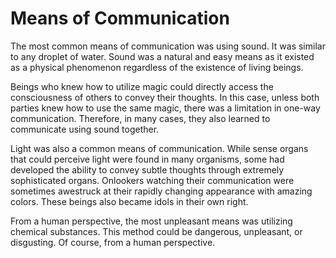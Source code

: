 # Means of Communication

The most common means of communication was using sound. It was similar to any droplet of water. Sound was a natural and easy means as it existed as a physical phenomenon regardless of the existence of living beings.

Beings who knew how to utilize magic could directly access the consciousness of others to convey their thoughts. In this case, unless both parties knew how to use the same magic, there was a limitation in one-way communication. Therefore, in many cases, they also learned to communicate using sound together.

Light was also a common means of communication. While sense organs that could perceive light were found in many organisms, some had developed the ability to convey subtle thoughts through extremely sophisticated organs. Onlookers watching their communication were sometimes awestruck at their rapidly changing appearance with amazing colors. These beings also became idols in their own right.

From a human perspective, the most unpleasant means was utilizing chemical substances. This method could be dangerous, unpleasant, or disgusting. Of course, from a human perspective.